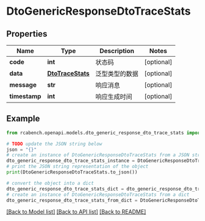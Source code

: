 # DtoGenericResponseDtoTraceStats


## Properties

Name | Type | Description | Notes
------------ | ------------- | ------------- | -------------
**code** | **int** | 状态码 | [optional] 
**data** | [**DtoTraceStats**](DtoTraceStats.md) | 泛型类型的数据 | [optional] 
**message** | **str** | 响应消息 | [optional] 
**timestamp** | **int** | 响应生成时间 | [optional] 

## Example

```python
from rcabench.openapi.models.dto_generic_response_dto_trace_stats import DtoGenericResponseDtoTraceStats

# TODO update the JSON string below
json = "{}"
# create an instance of DtoGenericResponseDtoTraceStats from a JSON string
dto_generic_response_dto_trace_stats_instance = DtoGenericResponseDtoTraceStats.from_json(json)
# print the JSON string representation of the object
print(DtoGenericResponseDtoTraceStats.to_json())

# convert the object into a dict
dto_generic_response_dto_trace_stats_dict = dto_generic_response_dto_trace_stats_instance.to_dict()
# create an instance of DtoGenericResponseDtoTraceStats from a dict
dto_generic_response_dto_trace_stats_from_dict = DtoGenericResponseDtoTraceStats.from_dict(dto_generic_response_dto_trace_stats_dict)
```
[[Back to Model list]](../README.md#documentation-for-models) [[Back to API list]](../README.md#documentation-for-api-endpoints) [[Back to README]](../README.md)


